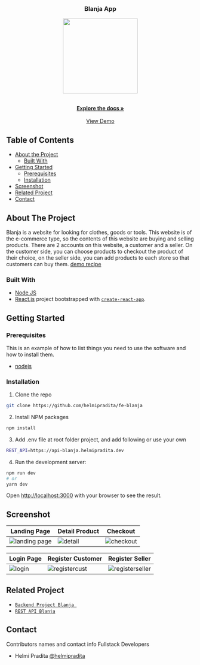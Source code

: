 <br />
<p align="center">

  <h3 align="center">Blanja App</h3>
  <p align="center">
    <image align="center" width="200" src='https://res.cloudinary.com/dnu5su7ft/image/upload/v1674602322/Group_1158_1_eodcpq.png' />
  </p>

  <p align="center">
    <br />
    <a href="https://github.com/helmipradita/be-blanja/"><strong>Explore the docs »</strong></a>
    <br />
    <br />
    <a href="https://api-blanja.helmipradita.dev">View Demo</a>
  </p>
</p>



## Table of Contents

* [About the Project](#about-the-project)
  * [Built With](#built-with)
* [Getting Started](#getting-started)
  * [Prerequisites](#prerequisites)
  * [Installation](#installation)
* [Screenshot](#screenshot)
* [Related Project](#related-project)
* [Contact](#contact)

## About The Project

Blanja is a website for looking for clothes, goods or tools. This website is of the e-commerce type, so the contents of this website are buying and selling products. There are 2 accounts on this website, a customer and a seller. On the customer side, you can choose products to checkout the product of their choice, on the seller side, you can add products to each store so that customers can buy them. [demo recipe](https://blanja.helmipradita.dev/)

### Built With

* [Node JS](https://nodejs.org/en/docs/)
* [React.js](https://reactjs.org/) project bootstrapped with [`create-react-app`](https://github.com/facebook/react/).

## Getting Started

### Prerequisites

This is an example of how to list things you need to use the software and how to install them.

* [nodejs](https://nodejs.org/en/download/)

### Installation

1. Clone the repo
```bash
git clone https://github.com/helmipradita/fe-blanja
```
2. Install NPM packages
```bash
npm install
```
3. Add .env file at root folder project, and add following or use your own
```bash
REST_API=https://api-blanja.helmipradita.dev
```
4. Run the development server:

```bash
npm run dev
# or
yarn dev
```

Open [http://localhost:3000](http://localhost:3000) with your browser to see the result.

## Screenshot

| Landing Page | Detail Product | Checkout |
| ------------- | ------------- | ------------- |
| ![landing page](https://res.cloudinary.com/dnu5su7ft/image/upload/v1674604221/Screenshot-20230124195526-1918x1052_jelnvj.png) | ![detail](https://res.cloudinary.com/dnu5su7ft/image/upload/v1674604216/Screenshot-20230124195642-1918x1051_wqzixq.png) | ![checkout](https://i.imgur.com/SYlKCEp.png) |

| Login Page | Register Customer | Register Seller |
| ------------- | ------------- | ------------- |
| ![login](https://i.imgur.com/kap3YOJ.png) | ![registercust](https://i.imgur.com/vmwjvMd.png) | ![registerseller](https://i.imgur.com/ckdsMsI.png) |


## Related Project
* [`Backend Project Blanja `](https://github.com/helmipradita/be-blanja)
* [`REST API Blanja`](https://api-blanja.helmipradita.dev)

## Contact

Contributors names and contact info Fullstack Developers

* Helmi Pradita [@helmipradita](https://github.com/helmipradita)
